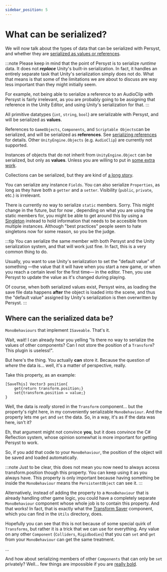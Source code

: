```yaml
---
sidebar_position: 5
---
```


# What can be serialized?

We will now talk about the types of data that can be serialized with Persyst, and whether they are [serialized as values or references](Fundamentals_of_serialization).

:::note
Please keep in mind that the point of Persyst is to serialize *runtime* data. It does not ***replace*** Unity's built-in serialization. In fact, it handles an entirely separate task that Unity's serialization simply does not do. What that means is that some of the limitations we are about to discuss are way less important than they might initially seem. 

For example, not being able to serialize a reference to an AudioClip with Persyst is fairly irrelevant, as you are probably going to be assigning that reference in the Unity Editor, and using Unity's serialization for that.
:::

All primitive datatypes (`int`, `string`, `bool`) are serializable with Persyst, and will be serialized as **values**.

References to `GameObjects`, `Components`, and `Scriptable Objects`can be serialized, and will be serialized as **references**. See [serializing references](serializing_references) for details. 
Other `UnityEngine.Objects` (e.g. `AudioClip`) are currently not supported. 

Instances of objects that do not inherit from `UnityEngine.Object` can be serialized, but only as **values**. Unless you are willing to put in [some extra work](/Know_more/Referencing_everything).

Collections can be serialized, but they are kind of [a long story](/Know_more/Collections).

You can serialize any instance `Fields`. You can also serialize `Properties`, as long as they have both a `getter` and a `setter`. Visibility (`public`, `private`, etc.) is irrelevant. 

There is currently no way to serialize `static` members. Sorry. This might change in the future, but for now , depending on what you are using the static members for, you might be able to get around this by using a [Singleton](https://en.wikipedia.org/wiki/Singleton_pattern) instead to hold information that needs to be accesible from multiple instances. Although "best practices" people seem to hate singletons now for some reason, so you be the judge.

:::tip
You can serialize the same member with both Persyst and the Unity serialization system, and that will work just fine. In fact, this is a very common thing to do. 

Usually, you want to use Unity's serialization to set the "default value" of something &mdash;the value that it will have when you start a new game, or when you reach a certain level for the first time&mdash; in the editor. Then, you use Persyst to update the value as it's changed during playing.


Of course, when both serialized values exist, Persyst wins, as loading the save file data happens **after** the object is loaded into the scene, and thus the "default value" assigned by Unity's serialization is then overwritten by Persyst.
:::

## Where can the serialized data be?

`MonoBehaviours` that implement `ISaveable`. That's it.

Wait, wait! I can already hear you yelling "Is there no way to serialize the values of other components? Can I not store the position of a `Transform`? This plugin is useless!".

But here's the thing. You actually **can** store it. Because the question of *where* the data is... well, it's a matter of perspective, really.

Take this property, as an example:

```
[SaveThis] Vector3 position{
    get{return transform.position;}
    set{transform.position = value;}
}
```
Well, the data is *really* stored in the `Transform` component... but the property's right here, in my conveniently serializable `MonoBehaviour`. And the property lets me `get` and `set` the data. So, in a way, it's as if the data was here, isn't it?

Eh, that argument might not convince **you**, but it does convince the C# Reflection system, whose opinion somewhat is more important for getting Persyst to work. 

So, if you add that code to your `MonoBehaviour`, the position of the object will be saved and loaded automatically.

:::note
Just to be clear, this does not mean you now need to always access transform.position though this property. You can keep using it as you always have. This property is only important because having something be inside the `MonoBehaviour` means the `PersistentObject` can see it.
:::

Alternatively, instead of adding the property to a `MonoBehaviour` that is already handling other game logic, you could have a completely separate `MonoBehaviour` component whose whole job is to contain this property. And that works! In fact, that is exactly what the [Transform Saver](/) component, which you can find in the `Utils` directory, does.

Hopefully you can see that this is not because of some special quirk of `Transforms`, but rather it is a trick that we can use for everything. Any value on any other `Component` (`Colliders`, `Rigidbodies`) that you can `set` and `get` from your `MonoBehaviour` can get the same treatment.


...


And how about serializing members of other `Components` that can only be `set` privately? Well... few things are impossible if you are [really bold](/Know_more/Abusing_reflection).